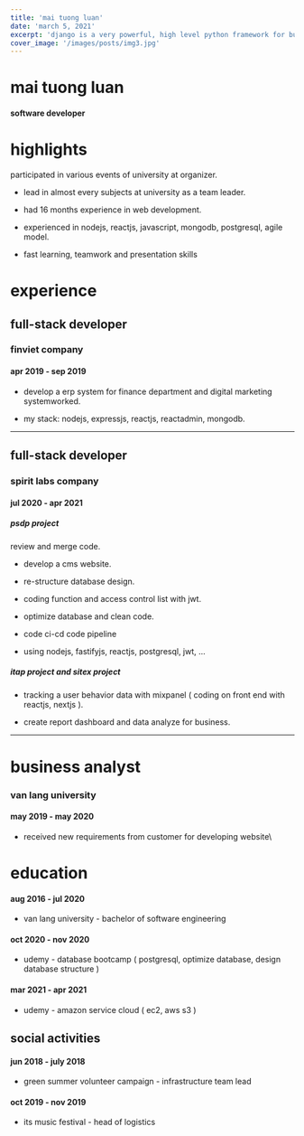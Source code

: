 ```yaml
---
title: 'mai tuong luan'
date: 'march 5, 2021'
excerpt: 'django is a very powerful, high level python framework for building web applications'
cover_image: '/images/posts/img3.jpg'
---
```


# mai tuong luan

#### software developer

# highlights

participated in various events of university at organizer.

- lead in almost every subjects at university as a team leader.

- had 16 months experience in web development.

- experienced in nodejs, reactjs, javascript, mongodb,
  postgresql, agile model.

- fast learning, teamwork and presentation skills

# experience

## full-stack developer

### finviet company

#### apr 2019 - sep 2019

- develop a erp system for finance department and digital
  marketing systemworked.

- my stack: nodejs, expressjs, reactjs, reactadmin, mongodb.

---

## full-stack developer

### spirit labs company

#### jul 2020 - apr 2021

##### psdp project

review and merge code.

- develop a cms website.

- re-structure database design.

- coding function and access control list with jwt.

- optimize database and clean code.

- code ci-cd code pipeline

- using nodejs, fastifyjs, reactjs, postgresql, jwt, ...

##### itap project and sitex project

- tracking a user behavior data with mixpanel ( coding on front end
  with reactjs, nextjs ).

- create report dashboard and data analyze for business.

---

# business analyst

### van lang university

#### may 2019 - may 2020

- received new requirements from customer for developing website\

# education

#### aug 2016 - jul 2020

- van lang university - bachelor of software engineering

#### oct 2020 - nov 2020

- udemy - database bootcamp ( postgresql, optimize database, design database structure )

#### mar 2021 - apr 2021

- udemy - amazon service cloud ( ec2, aws s3 )

## social activities

#### jun 2018 - july 2018

- green summer volunteer campaign - infrastructure team lead

#### oct 2019 - nov 2019

- its music festival - head of logistics
